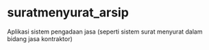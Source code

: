 # suratmenyurat_arsip
Aplikasi sistem pengadaan jasa (seperti sistem surat menyurat dalam bidang jasa kontraktor)
